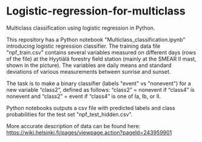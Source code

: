 # Logistic-regression-for-multiclass
Multiclass classification using logistic regression in Python.

This repository has a Python notebook "Multiclass_classification.ipynb" introducing logistic regression classifier. 
The training data file "npf_train.csv" contains several variables measured on different days (rows of the
file) at the Hyytiälä forestry field station (mainly at the SMEAR II mast, shown in the picture). The
variables are daily means and standard deviations of various measurements between sunrise and sunset. 

The task is to make a binary classifier (labels "event" vs "nonevent") for a new
variable “class2”, defined as follows: “class2” = nonevent if “class4” is nonevent and “class2” = event if
“class4” is one of Ia, Ib, or II. 

Python notebooks outputs a csv file with predicted labels and class probabilities for the test set "npf_test_hidden.csv".

More accurate description of data can be found here: https://wiki.helsinki.fi/pages/viewpage.action?pageId=243959901
